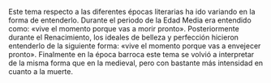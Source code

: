 Este tema respecto a las diferentes épocas literarias ha ido variando en la forma de entenderlo.
Durante el periodo de la Edad Media era entendido como: «vive el momento porque vas a morir pronto». 
Posteriormente durante el Renacimiento, los ideales de belleza y perfección hicieron entenderlo
de la siguiente forma: «vive el momento porque vas a envejecer pronto». Finalmente en la época barroca
este tema se volvió a interpretar de la misma forma que en la medieval, pero con bastante más intensidad
en cuanto a la muerte.
